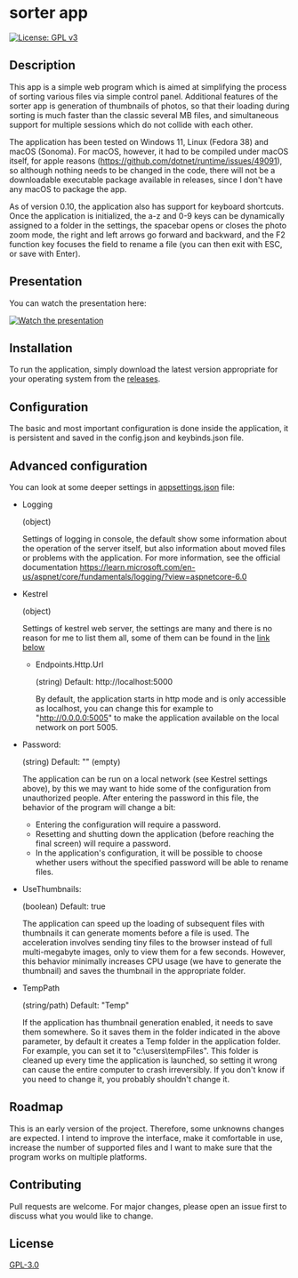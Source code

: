 # sorter app
[![License: GPL v3](https://img.shields.io/badge/License-GPLv3-blue.svg)](https://www.gnu.org/licenses/gpl-3.0)

## Description

This app is a simple web program which is aimed at simplifying the process of sorting various files via simple control panel. Additional features of the sorter app is generation of thumbnails of photos, so that their loading during sorting is much faster than the classic several MB files, and simultaneous support for multiple sessions which do not collide with each other.

The application has been tested on Windows 11, Linux (Fedora 38) and macOS (Sonoma). For macOS, however, it had to be compiled under macOS itself, for apple reasons (https://github.com/dotnet/runtime/issues/49091), so although nothing needs to be changed in the code, there will not be a downloadable executable package available in releases, since I don't have any macOS to package the app.

As of version 0.10, the application also has support for keyboard shortcuts. Once the application is initialized, the a-z and 0-9 keys can be dynamically assigned to a folder in the settings, the spacebar opens or closes the photo zoom mode, the right and left arrows go forward and backward, and the F2 function key focuses the field to rename a file (you can then exit with ESC, or save with Enter).

## Presentation
You can watch the presentation here:

[![Watch the presentation](https://img.youtube.com/vi/D4gXkqrmgU8/hqdefault.jpg)](https://youtu.be/D4gXkqrmgU8)

## Installation

To run the application, simply download the latest version appropriate for your operating system from the [releases](https://github.com/kubbit98/Sorter/releases). 

## Configuration

The basic and most important configuration is done inside the application, it is persistent and saved in the config.json and keybinds.json file.

## Advanced configuration
You can look at some deeper settings in [appsettings.json](https://github.com/kubbit98/Sorter/blob/master/appsettings.json) file:
- Logging

  (object)

  Settings of logging in console, the default show some information about the operation of the server itself, but also information about moved files or problems with the application. For more information, see the official documentation https://learn.microsoft.com/en-us/aspnet/core/fundamentals/logging/?view=aspnetcore-6.0
- Kestrel
 
  (object) 

  Settings of kestrel web server, the settings are many and there is no reason for me to list them all, some of them can be found in the [link below](https://learn.microsoft.com/en-us/aspnet/core/fundamentals/servers/kestrel/endpoints?view=aspnetcore-6.0)
  - Endpoints.Http.Url

    (string) Default: http://localhost:5000
 
    By default, the application starts in http mode and is only accessible as localhost, you can change this for example to "http://0.0.0.0:5005" to make the application available on the local network on port 5005.
- Password:

  (string) Default: "" (empty)
 
  The application can be run on a local network (see Kestrel settings above), by this we may want to hide some of the configuration from unauthorized people. After entering the password in this file, the behavior of the program will change a bit:
  - Entering the configuration will require a password.
  - Resetting and shutting down the application (before reaching the final screen) will require a password.
  - In the application's configuration, it will be possible to choose whether users without the specified password will be able to rename files.
- UseThumbnails:
  
  (boolean) Default: true
  
  The application can speed up the loading of subsequent files with thumbnails it can generate moments before a file is used. The acceleration involves sending tiny files to the browser instead of full multi-megabyte images, only to view them for a few seconds. However, this behavior minimally increases CPU usage (we have to generate the thumbnail) and saves the thumbnail in the appropriate folder.
- TempPath

  (string/path) Default: "Temp"

  If the application has thumbnail generation enabled, it needs to save them somewhere. So it saves them in the folder indicated in the above parameter, by default it creates a Temp folder in the application folder. For example, you can set it to "c:\users\tempFiles". This folder is cleaned up every time the application is launched, so setting it wrong can cause the entire computer to crash irreversibly. If you don't know if you need to change it, you probably shouldn't change it.

## Roadmap

This is an early version of the project. Therefore, some unknowns changes are expected. I intend to improve the interface, make it comfortable in use, increase the number of supported files and I want to make sure that the program works on multiple platforms.

## Contributing

Pull requests are welcome. For major changes, please open an issue first to discuss what you would like to change.

## License

[GPL-3.0](https://choosealicense.com/licenses/gpl-3.0/)
